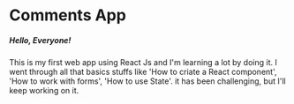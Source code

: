 # Comments App

##### Hello, Everyone!
This is my first web app using React Js and I'm learning a lot by doing it.
I went through all that basics stuffs like 'How to criate a React component', 'How to work with forms', 'How to use State'. it has been challenging, but I'll keep working on it.

